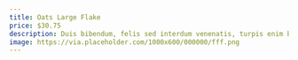 ```yaml
---
title: Oats Large Flake
price: $30.75
description: Duis bibendum, felis sed interdum venenatis, turpis enim blandit mi, in porttitor pede justo eu massa. Donec dapibus. Duis at velit eu est congue elementum.
image: https://via.placeholder.com/1000x600/000000/fff.png
---
```


